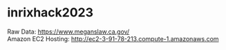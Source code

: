 # inrixhack2023
Raw Data: https://www.meganslaw.ca.gov/  
Amazon EC2 Hosting: http://ec2-3-91-78-213.compute-1.amazonaws.com


